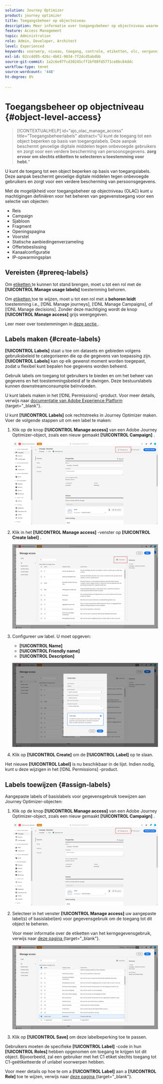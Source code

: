 ```yaml
---
solution: Journey Optimizer
product: journey optimizer
title: Toegangsbeheer op objectniveau
description: Meer informatie over toegangsbeheer op objectniveau waarmee u machtigingen kunt definiëren voor het beheren van gegevenstoegang tot een selectie objecten
feature: Access Management
topic: Administration
role: Admin, Developer, Architect
level: Experienced
keywords: voorwerp, niveau, toegang, controle, etiketten, olc, vergunning
exl-id: 02ccdd95-426c-4b61-9834-7f2dcd5abdbb
source-git-commit: 1a2c6e97fcd30245cff1bf08fd5771ce8bc84ddc
workflow-type: tm+mt
source-wordcount: '448'
ht-degree: 0%

---
```


# Toegangsbeheer op objectniveau {#object-level-access}

>[!CONTEXTUALHELP]
>id="ajo_olac_manage_access"
>title="Toegangsbeheerlabels"
>abstract="U kunt de toegang tot een object beperken op basis van toegangslabels. Deze aanpak beschermt gevoelige digitale middelen tegen onbevoegde gebruikers en zorgt voor een verdere bescherming van persoonsgegevens. **zorg ervoor om slechts etiketten te selecteren u toestemming voor hebt.**"

U kunt de toegang tot een object beperken op basis van toegangslabels. Deze aanpak beschermt gevoelige digitale middelen tegen onbevoegde gebruikers en zorgt voor een verdere bescherming van persoonsgegevens.

Met de mogelijkheid voor toegangsbeheer op objectniveau (OLAC) kunt u machtigingen definiëren voor het beheren van gegevenstoegang voor een selectie van objecten:

* Reis
* Campaign
* Sjabloon
* Fragment
* Openingspagina
* Voorstel
* Statische aanbiedingenverzameling
* Offertebeslissing
* Kanaalconfiguratie
* IP-opwarmingsplan


## Vereisten {#prereq-labels}

Om [ etiketten ](#create-labels) te kunnen tot stand brengen, moet u tot een rol met de **[!UICONTROL Manage usage labels]** toestemming behoren.

Om [ etiketten ](#assign-labels) toe te wijzen, moet u tot een rol met a **behoren leidt** toestemming i.e., [!DNL Manage journeys], [!DNL Manage Campaigns], of [!DNL Manage decisions]. Zonder deze machtiging wordt de knop **[!UICONTROL Manage access]** grijs weergegeven.

Leer meer over toestemmingen in [ deze sectie ](../administration/permissions.md).

## Labels maken {#create-labels}

**[!UICONTROL Labels]** staat u toe om datasets en gebieden volgens gebruiksbeleid te categoriseren die op die gegevens van toepassing zijn. **[!UICONTROL Labels]** kan op elk gewenst moment worden toegepast, zodat u flexibel kunt bepalen hoe gegevens worden beheerd.

Gebruik labels om toegang tot gebruikers te bieden en om het beheer van gegevens en het toestemmingsbeleid af te dwingen. Deze bestuurslabels kunnen downstreamconsumptie beïnvloeden.

U kunt labels maken in het [!DNL Permissions] -product. Voor meer details, verwijs naar [ documentatie van Adobe Experience Platform ](https://experienceleague.adobe.com/docs/experience-platform/access-control/abac/permissions-ui/labels.html){target="_blank"}.

U kunt **[!UICONTROL Labels]** ook rechtstreeks in Journey Optimizer maken. Voer de volgende stappen uit om een label te maken:

1. Klik op de knop **[!UICONTROL Manage access]** van een Adobe Journey Optimizer-object, zoals een nieuw gemaakt **[!UICONTROL Campaign]** .

   ![ beheert toegangsknoop in Adobe Journey Optimizer ](assets/olac_1.png)

1. Klik in het **[!UICONTROL Manage access]** -venster op **[!UICONTROL Create label]** .

   ![](assets/olac_2.png)

1. Configureer uw label. U moet opgeven:

   * **[!UICONTROL Name]**
   * **[!UICONTROL Friendly name]**
   * **[!UICONTROL Description]**

   ![ de configuratiegebieden van het Etiket ](assets/olac_3.png)

1. Klik op **[!UICONTROL Create]** om de **[!UICONTROL Label]** op te slaan.

Het nieuwe **[!UICONTROL Label]** is nu beschikbaar in de lijst. Indien nodig, kunt u deze wijzigen in het [!DNL Permissions] -product.

## Labels toewijzen {#assign-labels}

Aangepaste labels of basislabels voor gegevensgebruik toewijzen aan Journey Optimizer-objecten:

1. Klik op de knop **[!UICONTROL Manage access]** van een Adobe Journey Optimizer-object, zoals een nieuw gemaakt **[!UICONTROL Campaign]** .

   ![ beheert toegangsknoop in Adobe Journey Optimizer ](assets/olac_1.png)

1. Selecteer in het venster **[!UICONTROL Manage access]** uw aangepaste label(s) of basislabel(en) voor gegevensgebruik om de toegang tot dit object te beheren.

   Voor meer informatie over de etiketten van het kerngegevensgebruik, verwijs naar [ deze pagina ](https://experienceleague.adobe.com/docs/experience-platform/data-governance/labels/reference.html){target="_blank"}.

   ![](assets/olac_4.png)

1. Klik op **[!UICONTROL Save]** om deze labelbeperking toe te passen.

Gebruikers moeten de specifieke **[!UICONTROL Label]** -code in hun **[!UICONTROL Roles]** hebben opgenomen om toegang te krijgen tot dit object. Bijvoorbeeld, zal een gebruiker met het C1 etiket slechts toegang tot C1-geëtiketteerde of unlabel voorwerpen hebben.

Voor meer details op hoe te om a **[!UICONTROL Label]** aan a **[!UICONTROL Role]** toe te wijzen, verwijs naar [ deze pagina ](https://experienceleague.adobe.com/docs/experience-platform/access-control/abac/permissions-ui/permissions.html#manage-labels-for-a-role){target="_blank"}.
